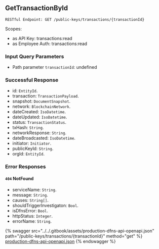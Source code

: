 
## GetTransactionById
`RESTful Endpoint: GET /public-keys/transactions/{transactionId}`

Scopes:
 * as API Key: transactions:read
 * as Employee Auth: transactions:read



### Input Query Parameters
* Path parameter `transactionId`: undefined  
  

### Successful Response
* id: `EntityId`. 
* transaction: `TransactionPayload`. 
* snapshot: `DocumentSnapshot`. 
* network: `BlockchainNetwork`. 
* dateCreated: `IsoDatetime`. 
* dateUpdated: `IsoDatetime`. 
* status: `TransactionStatus`. 
* txHash: `String`. 
* networkResponse: `String`. 
* dateBroadcasted: `IsoDatetime`. 
* initiator: `Initiator`. 
* publicKeyId: `String`. 
* orgId: `EntityId`. 

### Error Responses
#### `404` **NotFound** 

* serviceName: `String`. 
* message: `String`. 
* causes: `String[]`. 
* shouldTriggerInvestigaton: `Bool`. 
* isDfnsError: `Bool`. 
* httpStatus: `Integer`. 
* errorName: `String`. 

{% swagger src="../../.gitbook/assets/production-dfns-api-openapi.json" path="/public-keys/transactions/{transactionId}" method="get" %}
[production-dfns-api-openapi.json](../../.gitbook/assets/production-dfns-api-openapi.json)
{% endswagger %}

